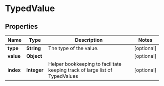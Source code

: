 # TypedValue

## Properties
Name | Type | Description | Notes
------------ | ------------- | ------------- | -------------
**type** | **String** | The type of the value. |  [optional]
**value** | **Object** |  |  [optional]
**index** | **Integer** | Helper bookkeeping to facilitate keeping track of large list of TypedValues |  [optional]
